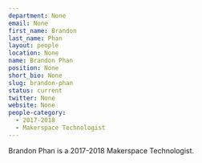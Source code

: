 ```yaml
---
department: None
email: None
first_name: Brandon
last_name: Phan
layout: people
location: None
name: Brandon Phan
position: None
short_bio: None
slug: brandon-phan
status: current
twitter: None
website: None
people-category:
  - 2017-2018
  - Makerspace Technologist
---
```

Brandon Phan is a 2017-2018 Makerspace Technologist.
